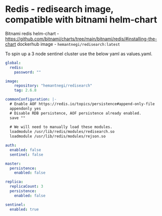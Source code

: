 # Redis - redisearch image, compatible with bitnami helm-chart

Bitnami redis helm-chart - https://github.com/bitnami/charts/tree/main/bitnami/redis/#installing-the-chart
dockerhub image - `hemantnegi/redisearch:latest`


To spin up a 3 node sentinel cluster use the below yaml as values.yaml.
```yaml
global:
  redis:
    password: ""

image:
    repository: "hemantnegi/redisearch"
    tag: 2.6.8

commonConfiguration: |-
  # Enable AOF https://redis.io/topics/persistence#append-only-file
  appendonly yes
  # Disable RDB persistence, AOF persistence already enabled.
  save ""
  
  # We will need to manually load these modules.
  loadmodule /usr/lib/redis/modules/redisearch.so
  loadmodule /usr/lib/redis/modules/rejson.so

auth:
  enabled: false
  sentinel: false

master:
  persistence:
    enabled: false

replica:
  replicaCount: 3
  persistence:
    enabled: false

sentinel:
  enabled: true
```